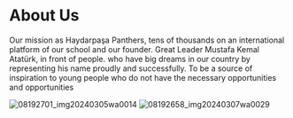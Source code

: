 # About Us

Our mission as Haydarpaşa Panthers, tens of thousands on an international platform of our school and our founder. Great Leader Mustafa Kemal Atatürk, in front of people. who have big dreams in our country by representing his name proudly and successfully. To be a source of inspiration to young people who do not have the necessary opportunities and opportunities

![08192701_img20240305wa0014](https://github.com/FRC-Haydarpasa-Panthers-9231/.github/assets/89215036/ae3ae8dc-9614-415f-8545-e7f55243cd8a)
![08192658_img20240307wa0029](https://github.com/FRC-Haydarpasa-Panthers-9231/.github/assets/89215036/96ef2906-4c18-4c4b-99e4-fec6c594ed2b)
